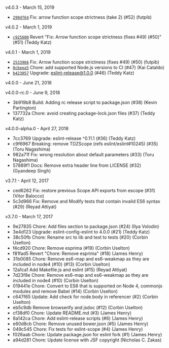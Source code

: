 v4.0.3 - March 15, 2019

- [`299df64`](https://github.com/eslint/eslint-scope/commit/299df64bdafb30b4d9372e4b7af0cf51a3818c4a) Fix: arrow function scope strictness (take 2) (#52) (futpib)

v4.0.2 - March 1, 2019

- [`c925600`](https://github.com/eslint/eslint-scope/commit/c925600a684ae0f71b96f85339437a43b4d50d99) Revert "Fix: Arrow function scope strictness (fixes #49) (#50)" (#51) (Teddy Katz)

v4.0.1 - March 1, 2019

- [`2533966`](https://github.com/eslint/eslint-scope/commit/2533966faf317df5a3847fab937ba462c16808b8) Fix: Arrow function scope strictness (fixes #49) (#50) (futpib)
- [`0cbeea5`](https://github.com/eslint/eslint-scope/commit/0cbeea51dfb66ab88ea34b0e3b4ad5e6cc210f2f) Chore: add supported Node.js versions to CI (#47) (Kai Cataldo)
- [`b423057`](https://github.com/eslint/eslint-scope/commit/b42305760638b8edf4667acf1445e450869bd983) Upgrade: eslint-release@1.0.0 (#46) (Teddy Katz)

v4.0.0 - June 21, 2018

v4.0.0-rc.0 - June 9, 2018

- 3b919b8 Build: Adding rc release script to package.json (#38) (Kevin Partington)
- 137732a Chore: avoid creating package-lock.json files (#37) (Teddy Katz)

v4.0.0-alpha.0 - April 27, 2018

- 7cc3769 Upgrade: eslint-release ^0.11.1 (#36) (Teddy Katz)
- c9f6967 Breaking: remove TDZScope (refs eslint/eslint#10245) (#35) (Toru Nagashima)
- 982a71f Fix: wrong resolution about default parameters (#33) (Toru Nagashima)
- 57889f1 Docs: Remove extra header line from LICENSE (#32) (Gyandeep Singh)

v3.7.1 - April 12, 2017

- ced6262 Fix: restore previous Scope API exports from escope (#31) (Vitor Balocco)
- 5c3d966 Fix: Remove and Modify tests that contain invalid ES6 syntax (#29) (Reyad Attiyat)

v3.7.0 - March 17, 2017

- 9e27835 Chore: Add files section to package.json (#24) (Ilya Volodin)
- 3e4d123 Upgrade: eslint-config-eslint to 4.0.0 (#21) (Teddy Katz)
- 38c50fb Chore: Rename src to lib and test to tests (#20) (Corbin Uselton)
- f4cd920 Chore: Remove esprima (#19) (Corbin Uselton)
- f81fad5 Revert "Chore: Remove esprima" (#18) (James Henry)
- 31b0085 Chore: Remove es6-map and es6-weakmap as they are included in node4 (#10) (#13) (Corbin Uselton)
- 12a1ca1 Add Makefile.js and eslint (#15) (Reyad Attiyat)
- 7d23f8e Chore: Remove es6-map and es6-weakmap as they are included in node4 (#10) (Corbin Uselton)
- 019441e Chore: Convert to ES6 that is supported on Node 4, commonjs modules and remove Babel (#14) (Corbin Uselton)
- c647f65 Update: Add check for node.body in referencer (#2) (Corbin Uselton)
- eb5c9db Remove browserify and jsdoc (#12) (Corbin Uselton)
- cf38df0 Chore: Update README.md (#3) (James Henry)
- 8a142ca Chore: Add eslint-release scripts (#6) (James Henry)
- e60d8cb Chore: Remove unused bower.json (#5) (James Henry)
- 049c545 Chore: Fix tests for eslint-scope (#4) (James Henry)
- f026aab Chore: Update package.json for eslint fork (#1) (James Henry)
- a94d281 Chore: Update license with JSF copyright (Nicholas C. Zakas)

